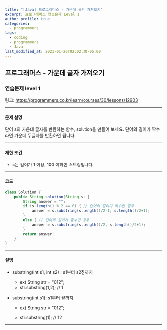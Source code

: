 ```yaml
---
title: "[Java] 프로그래머스 - 가운데 글자 가져오기"
excerpt: 프로그래머스 연습문제 Level 1
author_profile: true
categories: 
  - programmers
tags:
  - coding
  - programmers
  - Java
last_modified_at: 2021-01-26T02:02:30-05:00
---
```




## 프로그래머스 - 가운데 글자 가져오기



### 연습문제 level 1

링크: <https://programmers.co.kr/learn/courses/30/lessons/12903>

***

#### 문제 설명

단어 s의 가운데 글자를 반환하는 함수, solution을 만들어 보세요. 단어의 길이가 짝수라면 가운데 두글자를 반환하면 됩니다.

***

#### 제한 조건

* s는 길이가 1 이상, 100 이하인 스트링입니다.

***

#### 코드

```java
class Solution {
    public String solution(String s) {
        String answer = "";
        if (s.length() % 2 == 0) { // 단어의 길이가 짝수인 경우
            answer = s.substring(s.length()/2-1, s.length()/2+1);
        }
        else { // 단어의 길이가 홀수인 경우
            answer = s.substring(s.length()/2, s.length()/2+1);
        }
        return answer;
    }
}
```

***

#### 설명

* substring(int s1, int s2) : s1부터 s2전까지

  * ex) String str = "012";
  * str.substring(1,2); // 1

* substring(int s1): s1부터 끝까지

  * ex) String str = "012";

  * str.substring(1); // 12

    

***



